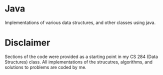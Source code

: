 # Java
Implementations of various data structures, and other classes using java.

# Disclaimer
Sections of the code were provided as a starting point in my CS 284 (Data Structures) class. All implementations of the strucutres, algorithms, and solutions to problems are coded by me.
